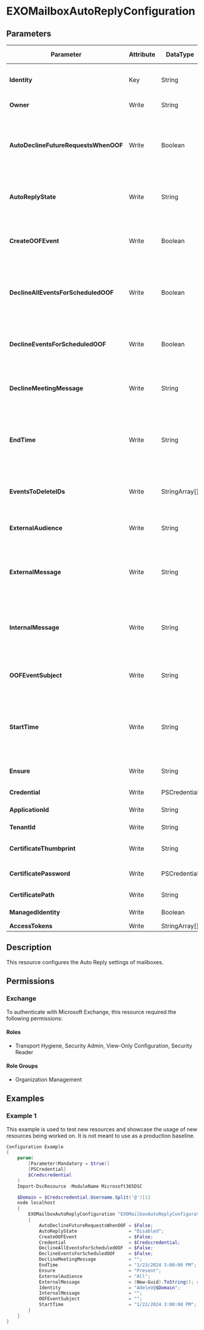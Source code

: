 ﻿# EXOMailboxAutoReplyConfiguration

## Parameters

| Parameter | Attribute | DataType | Description | Allowed Values |
| --- | --- | --- | --- | --- |
| **Identity** | Key | String | The Identity parameter specifies the mailbox that you want to modify. You can use any value that uniquely identifies the mailbox. | |
| **Owner** | Write | String | User Principal Name of the mailbox owner | |
| **AutoDeclineFutureRequestsWhenOOF** | Write | Boolean | The AutoDeclineFutureRequestsWhenOOF parameter specifies whether to automatically decline new meeting requests that are sent to the mailbox during the scheduled time period when Automatic Replies are being sent.  | |
| **AutoReplyState** | Write | String | The AutoReplyState parameter specifies whether the mailbox is enabled for Automatic Replies. Valid values are: Enabled, Disabled, Scheduled | `Enabled`, `Disabled`, `Scheduled` |
| **CreateOOFEvent** | Write | Boolean | The CreateOOFEvent parameter specifies whether to create a calendar event that corresponds to the scheduled time period when Automatic Replies are being sent for the mailbox. | |
| **DeclineAllEventsForScheduledOOF** | Write | Boolean | The DeclineAllEventsForScheduledOOF parameter specifies whether to decline all existing calendar events in the mailbox during the scheduled time period when Automatic Replies are being sent. | |
| **DeclineEventsForScheduledOOF** | Write | Boolean | The DeclineEventsForScheduledOOF parameter specifies whether it's possible to decline existing calendar events in the mailbox during the scheduled time period when Automatic Replies are being sent.  | |
| **DeclineMeetingMessage** | Write | String | The DeclineMeetingMessage parameter specifies the text in the message when meetings requests that are sent to the mailbox are automatically declined. | |
| **EndTime** | Write | String | The EndTime parameter specifies the end date and time that Automatic Replies are sent for the mailbox. You use this parameter only when the AutoReplyState parameter is set to Scheduled, and the value of this parameter is meaningful only when AutoReplyState is Scheduled. | |
| **EventsToDeleteIDs** | Write | StringArray[] | The EventsToDeleteIDs parameter specifies the calendar events to delete from the mailbox when the DeclineEventsForScheduledOOF parameter is set to $true. | |
| **ExternalAudience** | Write | String | The ExternalAudience parameter specifies whether Automatic Replies are sent to external senders. Valid values are: None, Known, All | `None`, `Known`, `All` |
| **ExternalMessage** | Write | String | The ExternalMessage parameter specifies the Automatic Replies message that's sent to external senders or senders outside the organization. If the value contains spaces, enclose the value in quotation marks. | |
| **InternalMessage** | Write | String | The InternalMessage parameter specifies the Automatic Replies message that's sent to internal senders or senders within the organization. If the value contains spaces, enclose the value in quotation marks. | |
| **OOFEventSubject** | Write | String | The OOFEventSubject parameter specifies the subject for the calendar event that's automatically created when the CreateOOFEvent parameter is set to $true. | |
| **StartTime** | Write | String | The StartTime parameter specifies the start date and time that Automatic Replies are sent for the specified mailbox. You use this parameter only when the AutoReplyState parameter is set to Scheduled, and the value of this parameter is meaningful only when AutoReplyState is Scheduled. | |
| **Ensure** | Write | String | Represents the existance of the instance. This must be set to 'Present' | `Present` |
| **Credential** | Write | PSCredential | Credentials of the Exchange Global Admin | |
| **ApplicationId** | Write | String | Id of the Azure Active Directory application to authenticate with. | |
| **TenantId** | Write | String | Id of the Azure Active Directory tenant used for authentication. | |
| **CertificateThumbprint** | Write | String | Thumbprint of the Azure Active Directory application's authentication certificate to use for authentication. | |
| **CertificatePassword** | Write | PSCredential | Username can be made up to anything but password will be used for CertificatePassword | |
| **CertificatePath** | Write | String | Path to certificate used in service principal usually a PFX file. | |
| **ManagedIdentity** | Write | Boolean | Managed ID being used for authentication. | |
| **AccessTokens** | Write | StringArray[] | Access token used for authentication. | |

## Description

This resource configures the Auto Reply settings of mailboxes.

## Permissions

### Exchange

To authenticate with Microsoft Exchange, this resource required the following permissions:

#### Roles

- Transport Hygiene, Security Admin, View-Only Configuration, Security Reader

#### Role Groups

- Organization Management

## Examples

### Example 1

This example is used to test new resources and showcase the usage of new resources being worked on.
It is not meant to use as a production baseline.

```powershell
Configuration Example
{
    param(
        [Parameter(Mandatory = $true)]
        [PSCredential]
        $Credscredential
    )
    Import-DscResource -ModuleName Microsoft365DSC

    $Domain = $Credscredential.Username.Split('@')[1]
    node localhost
    {
        EXOMailboxAutoReplyConfiguration "EXOMailboxAutoReplyConfiguration"
        {
            AutoDeclineFutureRequestsWhenOOF = $False;
            AutoReplyState                   = "Disabled";
            CreateOOFEvent                   = $False;
            Credential                       = $Credscredential;
            DeclineAllEventsForScheduledOOF  = $False;
            DeclineEventsForScheduledOOF     = $False;
            DeclineMeetingMessage            = "";
            EndTime                          = "1/23/2024 3:00:00 PM";
            Ensure                           = "Present";
            ExternalAudience                 = "All";
            ExternalMessage                  = (New-Guid).ToString(); # Updated Property
            Identity                         = "AdeleV@$Domain";
            InternalMessage                  = "";
            OOFEventSubject                  = "";
            StartTime                        = "1/22/2024 3:00:00 PM";
        }
    }
}
```

